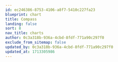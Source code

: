```yaml
---
id: ec246386-8753-4106-a8f7-5410c227fa23
blueprint: chart
title: Compass
landing: false
sort: 8
nav_title: charts
author: 0c3a318b-936a-4cbd-8fdf-771a90c297f0
exclude_from_sitemap: false
updated_by: 0c3a318b-936a-4cbd-8fdf-771a90c297f0
updated_at: 1713305986
---
```

